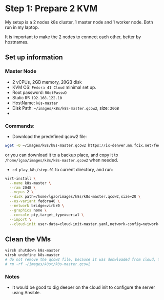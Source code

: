 # Step 1: Prepare 2 KVM

My setup is a 2 nodes k8s cluster, 1 master node and 1 worker node.
Both run in my laptop.

It is important to make the 2 nodes to connect each other, better by hostnames.

## Set up information

### Master Node

* 2 vCPUs, 2GB memory, 20GB disk
* KVM OS: `Fedora 41 Cloud` minimal set up.
* Root password: `R0otPasswD`
* Static IP: `192.168.122.10`
* HostName: `k8s-master`
* Disk Path: `~/images/k8s/k8s-master.qcow2`, size: `20GB`
*

### Commands:

* Download the predefined qcow2 file:
```bash
wget -O ~/images/k8s/k8s-master.qcow2 https://ix-denver.mm.fcix.net/fedora/linux/releases/41/Cloud/x86_64/images/Fedora-Cloud-Base-Generic-41-1.4.x86_64.qcow2
```

or you can download it to a backup place, and copy it to `/home/lgao/images/k8s/k8s-master.qcow2` when needed.

* `cd play_k8s/step-01` to current directory, and run:

```bash
virt-install \
  --name k8s-master \
  --ram 2048 \
  --vcpus 2 \
  --disk path=/home/lgao/images/k8s/k8s-master.qcow2,size=20 \
  --os-variant fedora40 \
  --network bridge=virbr0 \
  --graphics none \
  --console pty,target_type=serial \
  --import \
  --cloud-init user-data=cloud-init-master.yaml,network-config=network-config-master.yaml
```


## Clean the VMs

```bash
virsh shutdown k8s-master
virsh undefine k8s-master
# do not remove the qcow2 file, because it was donwloaded from cloud, try download it again if it is corrupted.
# rm -rf ~/images/k8st/k8s-master.qcow2
```

### Notes

* It would be good to dig deeper on the cloud init to configure the server using Ansible.

